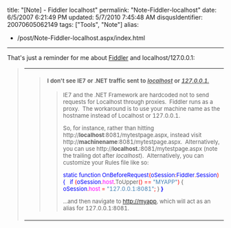 title: "[Note] - Fiddler localhost"
permalink: "Note-Fiddler-localhost"
date: 6/5/2007 6:21:49 PM
updated: 5/7/2010 7:45:48 AM
disqusIdentifier: 20070605062149
tags: ["Tools", "Note"]
alias:
 - /post/Note-Fiddler-localhost.aspx/index.html
---
That's just a reminder for me about [Fiddler](http://www.fiddler2.com/) and localhost/127.0.0.1:

> <table cellspacing="0" cellpadding="20" width="100%" border="0" unselectable="on"> <tbody> <tr> <td width="100%"><font size="2">
<!-- more -->
> 
> #### I don't see IE7 or .NET traffic sent to <u>*localhost*</u> or <u>*127.0.0.1.*</u>
> 
>  <blockquote>
> 
> IE7 and the .NET Framework are hardcoded not to send requests for Localhost through proxies.  Fiddler runs as a proxy.  The workaround is to use your machine name as the hostname instead of Localhost or 127.0.0.1.
> 
> So, for instance, rather than hitting http://**localhost**:8081/mytestpage.aspx, instead visit http://**machinename**:8081/mytestpage.aspx.  Alternatively, you can use http://**<span class="style4">localhost.</span>**:8081/mytestpage.aspx (note the trailing dot after *localhost*).  Alternatively, you can customize your Rules file like so:
> <font color="#0000ff" size="2">
> 
> static<font size="2"> </font>function<font size="2"> OnBeforeRequest</font><font color="#ff0000" size="2">(</font>oSession<font color="#ff0000" size="2">:</font><font size="2">Fiddler</font><font color="#ff0000" size="2">.</font><font size="2">Session</font><font color="#ff0000" size="2">)</font><font size="2">{
> </font>  if</font><font size="2"> </font><font color="#ff0000" size="2">(</font><font color="#0000ff" size="2">oSession</font><font color="#ff0000" size="2">.</font><font color="#ff00ff" size="2">host</font><font color="#ff0000" size="2">.</font><font size="2">ToUpper</font><font color="#ff0000" size="2">()</font><font size="2"> </font><font color="#ff0000" size="2">==</font><font size="2"> </font><font color="#4682b4" size="2">"MYAPP"</font><font color="#ff0000" size="2">)</font><font size="2"> { </font><font color="#0000ff" size="2">oSession</font><font color="#ff0000" size="2">.</font><font color="#ff00ff" size="2">host</font><font size="2"> </font><font color="#ff0000" size="2">=</font><font size="2"> </font><font color="#4682b4" size="2">"127.0.0.1:8081"</font><font color="#ff0000" size="2">;</font><font size="2"> }</font>
> <font color="#0000ff" size="2">**}**</font>
> 
> ...and then navigate to [http://myapp](http://www.fiddler2.com/), which will act as an alias for 127.0.0.1:8081.
> </blockquote></font></td></tr></tbody></table>
